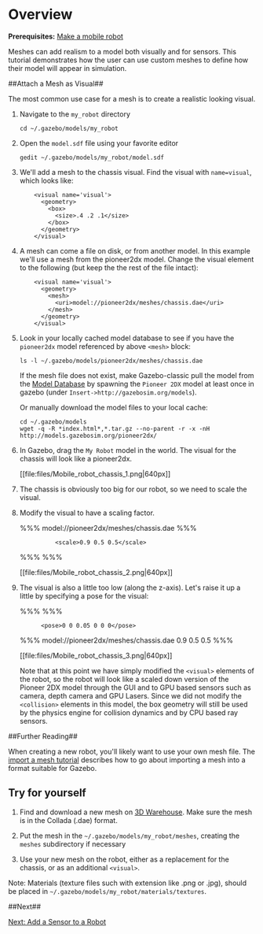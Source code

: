 # Overview

**Prerequisites:** [Make a mobile robot](/tutorials/?tut=build_robot)

Meshes can add realism to a model both visually and for sensors.  This tutorial demonstrates how the user can use custom meshes to define how their model will appear in simulation.

##Attach a Mesh as Visual##


The most common use case for a mesh is to create a realistic looking visual.

1.  Navigate to the `my_robot` directory

        cd ~/.gazebo/models/my_robot

1.  Open the `model.sdf` file using your favorite editor

        gedit ~/.gazebo/models/my_robot/model.sdf

1.  We'll add a mesh to the chassis visual. Find the visual with `name=visual`, which looks like:

    ~~~
        <visual name='visual'>
          <geometry>
            <box>
              <size>.4 .2 .1</size>
            </box>
          </geometry>
        </visual>
    ~~~

1.  A mesh can come a file on disk, or from another model. In this example we'll use a mesh from the pioneer2dx model. Change the visual element to the following (but keep the the rest of the file intact):

    ~~~
        <visual name='visual'>
          <geometry>
            <mesh>
              <uri>model://pioneer2dx/meshes/chassis.dae</uri>
            </mesh>
          </geometry>
        </visual>
    ~~~

1.  Look in your locally cached model database to see if you have the `pioneer2dx` model referenced by above `<mesh>` block:

        ls -l ~/.gazebo/models/pioneer2dx/meshes/chassis.dae

    If the mesh file does not exist, make Gazebo-classic pull the model from the [Model Database](https://github.com/osrf/gazebo_models) by spawning the `Pioneer 2DX` model at least once in gazebo (under `Insert->http://gazebosim.org/models`).

    Or manually download the model files to your local cache:

        cd ~/.gazebo/models
        wget -q -R *index.html*,*.tar.gz --no-parent -r -x -nH http://models.gazebosim.org/pioneer2dx/

1.  In Gazebo, drag the `My Robot` model in the world. The visual for the chassis will look like a pioneer2dx.

    [[file:files/Mobile_robot_chassis_1.png|640px]]

1.  The chassis is obviously too big for our robot, so we need to scale the visual.

1.  Modify the visual to have a scaling factor.

    %%%
        <visual name='visual'>
          <geometry>
            <mesh>
              <uri>model://pioneer2dx/meshes/chassis.dae</uri>
    %%%

    ~~~
              <scale>0.9 0.5 0.5</scale>
    ~~~

    %%%
            </mesh>
          </geometry>
        </visual>
    %%%

    [[file:files/Mobile_robot_chassis_2.png|640px]]

1.  The visual is also a little too low (along the z-axis). Let's raise it up a little by specifying a pose for the visual:

    %%%
        <visual name='visual'>
    %%%

    ~~~
          <pose>0 0 0.05 0 0 0</pose>
    ~~~

    %%%
          <geometry>
            <mesh>
              <uri>model://pioneer2dx/meshes/chassis.dae</uri>
              <scale>0.9 0.5 0.5</scale>
            </mesh>
          </geometry>
        </visual>
    %%%

    [[file:files/Mobile_robot_chassis_3.png|640px]]

    Note that at this point we have simply modified the `<visual>` elements of the robot, so the robot will look like a scaled down version of the Pioneer 2DX model through the GUI and to GPU based sensors such as camera, depth camera and GPU Lasers.  Since we did not modify the `<collision>` elements in this model, the box geometry will still be used by the physics engine for collision dynamics and by CPU based ray sensors.

##Further Reading##

When creating a new robot, you'll likely want to use your own mesh file. The [import a mesh tutorial](/tutorials/?tut=import_mesh) describes how to go about importing a mesh into a format suitable for Gazebo.

## Try for yourself ##

1.  Find and download a new mesh on [3D Warehouse](https://3dwarehouse.sketchup.com/). Make sure the mesh is in the Collada (.dae) format.

1.  Put the mesh in the `~/.gazebo/models/my_robot/meshes`, creating the `meshes` subdirectory if necessary

1.  Use your new mesh on the robot, either as a replacement for the chassis, or as an additional `<visual>`.

Note: Materials (texture files such with extension like .png or .jpg), should be placed in `~/.gazebo/models/my_robot/materials/textures`.

##Next##

[Next: Add a Sensor to a Robot](/tutorials/?tut=add_laser)
